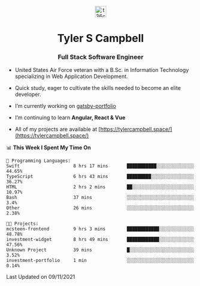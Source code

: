 <p align="center">
<a href="https://www.linkedin.com/in/t36campbell" target="blank"><img align="center" src="https://ik.imagekit.io/t36campbell/Portfolio/linkedin.png.original_m8bbGgPh6.png" alt="t36campbell" height="30" width="30" /></a>
</p>
<h1 align="center">Tyler S Campbell</h1>
<h3 align="center">Full Stack Software Engineer</h3>

* United States Air Force veteran with a B.Sc. in Information Technology specializing in Web Application Development. 

* Quick study, eager to cultivate the skills needed to become an elite developer.

* I’m currently working on [gatsby-portfolio](https://github.com/t36campbell/gatsby-portfolio)

* I’m continuing to learn **Angular, React & Vue**

* All of my projects are available at [https://tylercampbell.space/](https://tylercampbell.space/)

<!--START_SECTION:waka-->
📊 **This Week I Spent My Time On** 

```text
💬 Programming Languages: 
Swift                    8 hrs 17 mins       ███████████░░░░░░░░░░░░░░   44.65% 
TypeScript               6 hrs 43 mins       █████████░░░░░░░░░░░░░░░░   36.27% 
HTML                     2 hrs 2 mins        ██░░░░░░░░░░░░░░░░░░░░░░░   10.97% 
Bash                     37 mins             ░░░░░░░░░░░░░░░░░░░░░░░░░   3.4% 
Other                    26 mins             ░░░░░░░░░░░░░░░░░░░░░░░░░   2.38%

🐱‍💻 Projects: 
mcsteen-frontend         9 hrs 3 mins        ████████████░░░░░░░░░░░░░   48.78% 
investment-widget        8 hrs 49 mins       ████████████░░░░░░░░░░░░░   47.56% 
Unknown Project          39 mins             █░░░░░░░░░░░░░░░░░░░░░░░░   3.52% 
investment-portfolio     1 min               ░░░░░░░░░░░░░░░░░░░░░░░░░   0.14%

```


 Last Updated on 09/11/2021
<!--END_SECTION:waka-->
